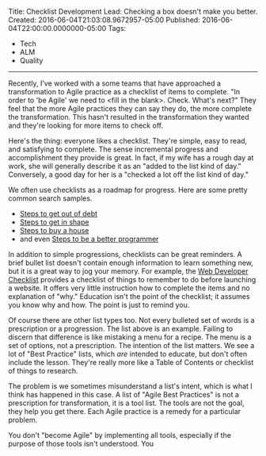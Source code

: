 Title: Checklist Development
Lead: Checking a box doesn't make you better.
Created: 2016-06-04T21:03:08.9672957-05:00
Published: 2016-06-04T22:00:00.0000000-05:00
Tags: 
 - Tech
 - ALM
 - Quality
------------------------------------------------
Recently, I've worked with a some teams that have approached a transformation to Agile practice as a checklist of items to complete. "In order to 'be Agile' we need to &lt;fill in the blank&gt;. Check. What's next?" They feel that the more Agile practices they can say they do, the more complete the transformation. This hasn't resulted in the transformation they wanted and they're looking for more items to check off.

Here's the thing: everyone likes a checklist. They're simple, easy to read, and satisfying to complete. The sense incremental progress and accomplishment they provide is great. In fact, if my wife has a rough day at work, she will generally describe it as an "added to the list kind of day." Conversely, a good day for her is a "checked a lot off the list kind of day."

We often use checklists as a roadmap for progress. Here are some pretty common search samples.
* [Steps to get out of debt](https://ddg.gg/?q=steps+to+get+out+of+debt)
* [Steps to get in shape](https://ddg.gg/?q=steps+to+get+in+shape)
* [Steps to buy a house](https://ddg.gg/?q=steps+to+buy+a+house)
* and even [Steps to be a better programmer](https://ddg.gg/?q=steps+to+be+a+better+programmer)

In addition to simple progressions, checklists can be great reminders. A brief bullet list doesn't contain enough information to learn something new, but it is a great way to jog your memory. For example, the [Web Developer Checklist](http://webdevchecklist.com/) provides a checklist of things to remember to do before launching a website. It offers very little instruction how to complete the items and no explanation of "why." Education isn't the point of the checklist; it assumes you know why and how. The point is just to remind you.

Of course there are other list types too. Not every bulleted set of words is a prescription or a progression. The list above is an example. Failing to discern that difference is like mistaking a menu for a recipe. The menu is a set of options, not a prescription. The intention of the list matters. We see a lot of "Best Practice" lists, which *are* intended to educate, but don't often include the lesson. They're really more like a Table of Contents or checklist of things to research. 

The problem is we sometimes misunderstand a list's intent, which is what I think has happened in this case. A list of "Agile Best Practices" is not a prescription for transformation, it is a tool list. The tools are not the goal, they help you get there. Each Agile practice is a remedy for a particular problem.

You don't "become Agile" by implementing all tools, especially if the purpose of those tools isn't understood. You 